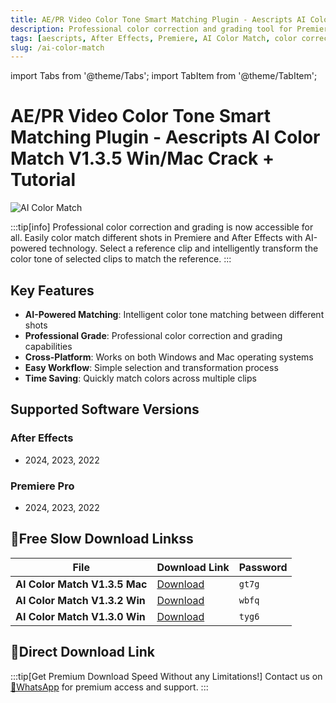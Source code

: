 ```yaml
---
title: AE/PR Video Color Tone Smart Matching Plugin - Aescripts AI Color Match V1.3.5 Win/Mac Crack + Tutorial
description: Professional color correction and grading tool for Premiere and After Effects. Easily color match different shots with AI-powered technology.
tags: [aescripts, After Effects, Premiere, AI Color Match, color correction, color grading, video editing, AE plugin, PR plugin]
slug: /ai-color-match
---
```

import Tabs from '@theme/Tabs';
import TabItem from '@theme/TabItem';

<!--Last updated: Sep 17 2025-->

# AE/PR Video Color Tone Smart Matching Plugin - Aescripts AI Color Match V1.3.5 Win/Mac Crack + Tutorial

![AI Color Match](https://www.gfxcamp.com/wp-content/uploads/2023/09/AI-Color-Match.jpg)

:::tip[info]
Professional color correction and grading is now accessible for all. Easily color match different shots in Premiere and After Effects with AI-powered technology. Select a reference clip and intelligently transform the color tone of selected clips to match the reference.
:::

## Key Features

- **AI-Powered Matching**: Intelligent color tone matching between different shots
- **Professional Grade**: Professional color correction and grading capabilities
- **Cross-Platform**: Works on both Windows and Mac operating systems
- **Easy Workflow**: Simple selection and transformation process
- **Time Saving**: Quickly match colors across multiple clips

## Supported Software Versions

### After Effects
- 2024, 2023, 2022

### Premiere Pro
- 2024, 2023, 2022

## 🐌Free Slow Download Linkss

| File | Download Link | Password |
| ---- | ------------- | -------- |
| **AI Color Match V1.3.5 Mac** | [Download](https://pan.baidu.com/s/12unDKGl5mleRILvKsJ1fPQ?pwd=gt7g) | `gt7g` |
| **AI Color Match V1.3.2 Win** | [Download](https://pan.baidu.com/s/12Io6uDUErZFlJgjQe-2CQA?pwd=wbfq) | `wbfq` |
| **AI Color Match V1.3.0 Win** | [Download](https://pan.baidu.com/s/1_RMs1kAeXz2ModH7VXmPEQ?pwd=tyg6) | `tyg6` |

## 🚀Direct Download Link
:::tip[Get Premium Download Speed Without any Limitations!]
Contact us on [💬WhatsApp](https://wa.me/+8613237610083) for premium  access and support.
:::